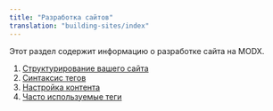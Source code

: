 ```yaml
---
title: "Разработка сайтов"
translation: "building-sites/index"
---
```


Этот раздел содержит информацию о разработке сайта на MODX.

1. [Структурирование вашего сайта](building-sites)
2. [Синтаксис тегов](building-sites/tag-syntax)
3. [Настройка контента](making-sites-with-modx/customizing-content)
4. [Часто используемые теги](building-sites/tag-syntax/common)
